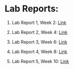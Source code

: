 # Lab Reports:

1. Lab Report 1, Week 2: [Link](https://bsalvania.github.io/cse-15l-lab-reports/report1/cse-15l-lab-report-1.html)

2. Lab Report 2, Week 4: [Link](https://bsalvania.github.io/cse-15l-lab-reports/report2/cse-15l-lab-report-2.html)

3. Lab Report 3, Week 6: [Link](https://bsalvania.github.io/cse-15l-lab-reports/report3/cse-15l-lab-report-3.html)

4. Lab Report 4, Week 8: [Link](https://bsalvania.github.io/cse-15l-lab-reports/report4/cse-15l-lab-report-4.html)

5. Lab Report 5, Week 10: [Link](https://bsalvania.github.io/cse-15l-lab-reports/report5/cse-15l-lab-report-5.html)
